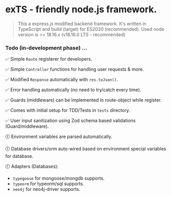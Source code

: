 # exTS - friendly node.js framework.

> This a express.js modified backend framework. It's written in TypeScript and build (target) for ES2020 (recommended). Used node version is >= 18.16.x (v18.16.0 LTS - recommended)

### Todo (in-development phase) ...

<!-- 🕖 in_dev -->
<!-- ✅ done -->

✅ Simple `Route` registerer for developers.

✅ Simple `Controller` functions for handling user requests & more.

✅ Modified `Response` automatically with `res.toJson()`.

✅ Error handling automatically (no need to try/catch every time).

✅ Guards (middleware) can be implemented in route-object while register.

✅ Comes with initial setup for TDD/Tests in `tests` directory.

✅ User input sanitization using Zod schema based validations (Guard/middleware).

🕖 Environment variables are parsed automatically.

🕖 Database drivers/orm auto-wired based on environment special variables for database.

🕖 Adapters (Databases):
- `typegoose` for mongoose/mongdb supports.
- `typeorm` for typeorm/sql supports.
- `neo4j` for neo4j-driver supports.

